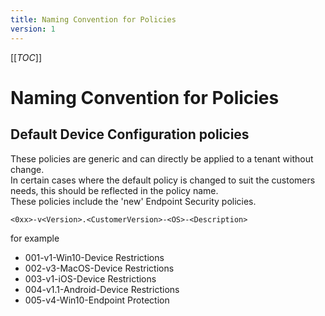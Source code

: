 ```yaml
---
title: Naming Convention for Policies
version: 1
---
```


[[_TOC_]]

# Naming Convention for Policies

## Default Device Configuration policies

These policies are generic and can directly be applied to a tenant without change.  
In certain cases where the default policy is changed to suit the customers needs, this should be reflected in the policy name.  
These policies include the 'new' Endpoint Security policies.

`<0xx>-v<Version>.<CustomerVersion>-<OS>-<Description>`

for example

* 001-v1-Win10-Device Restrictions
* 002-v3-MacOS-Device Restrictions
* 003-v1-iOS-Device Restrictions
* 004-v1.1-Android-Device Restrictions
* 005-v4-Win10-Endpoint Protection